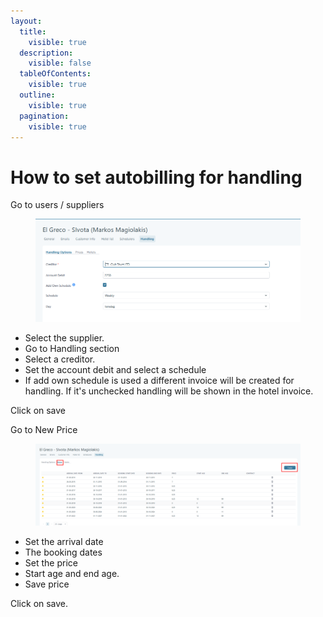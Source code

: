 ```yaml
---
layout:
  title:
    visible: true
  description:
    visible: false
  tableOfContents:
    visible: true
  outline:
    visible: true
  pagination:
    visible: true
---
```


# How to set autobilling for handling

Go to users / suppliers&#x20;

<figure><img src="../.gitbook/assets/image (22) (1) (1) (1) (1).png" alt=""><figcaption></figcaption></figure>

* Select the supplier.&#x20;
* Go to Handling section&#x20;
* Select a creditor.&#x20;
* Set the account debit and select a schedule&#x20;
* If add own schedule is used a different invoice will be created for handling. If it's unchecked handling will be shown in the hotel invoice.&#x20;

Click on save&#x20;

Go to New Price&#x20;

<figure><img src="../.gitbook/assets/image (23) (1) (1) (1).png" alt=""><figcaption></figcaption></figure>

* Set the arrival date&#x20;
* The booking dates&#x20;
* Set the price&#x20;
* Start age and end age.&#x20;
* Save price&#x20;

Click on save.
